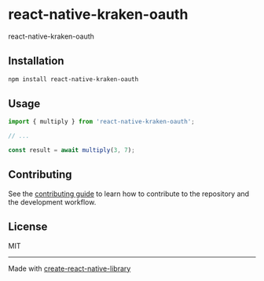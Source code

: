 # react-native-kraken-oauth

react-native-kraken-oauth

## Installation

```sh
npm install react-native-kraken-oauth
```

## Usage


```js
import { multiply } from 'react-native-kraken-oauth';

// ...

const result = await multiply(3, 7);
```


## Contributing

See the [contributing guide](CONTRIBUTING.md) to learn how to contribute to the repository and the development workflow.

## License

MIT

---

Made with [create-react-native-library](https://github.com/callstack/react-native-builder-bob)
